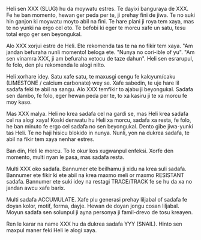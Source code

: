 Heli sen XXX (SLUG) hu da moywatu estres. Te dayixi banguraya de XXX. Fe he ban momento, hewan ger peda per te, ji prehay fini de jiwa. Te no suki hin ganjon ki moywatu moyto abil na fini. Te hare plani ji roya tem xaya, mas te no yunki na ergo cel oto. Te befobi ki eger te morcu xafe un satu, tesu total ergo ger sen beyongukal.

Alo XXX xorjui estre de Heli. Ete rekomenda tas te na no fikir tem xaya. "Am jandan befuraha nunli momento! beloga ete. "Nunya no cori-ible of yu". "Am sen vinamra XXX, ji am befuraha xetocu de taze dahun". Heli sen esrarupul, fe folo, den plu rekomenda le alogi nilto.

Heli xorhare idey. Satu xafe satu, te maxusgi cengu fe kalcyum/caku (LIMESTONE / calcium carbonate) wey se. Xafe sabedin, te uje hare lil sadafa feki te abil na sangu. Alo XXX temfikir to ajabu ji beyongukal. Sadafa sen dambo, fe folo, eger hewan peda per te, to xa kasiru ji te xa morcu fe moy kaso.

Mas XXX malya. Heli no krea sadafa cel na gardi se, mas Heli krea sadafa cel na alogi xaya! Koski denwatu hu Heli xa morcu, sadafa xa resta, fe folo, he ban minuto fe ergo cel sadafa no sen beyongukal. Dento gibe jiwa-yunki tas Heli. Te no haji hisicu blokido in nunya. Nunli, yon na dukrea sadafa, te abil na fikir tem xaya nenhar estres.

Ban din, Heli le morcu. To le okur kos xugwanpul enfeksi. Xorfe den momento, multi nyan le pasa, mas sadafa resta.

Multi XXX oko sadafa. Bannumer ete beilhamu ji xidu na krea suli sadafa. Bannumer ete fikir ki ete abil na krea maxmo meli or maxmo RESISTANT sadafa. Bannumer ete suki idey na restagi TRACE/TRACK fe se hu da xa no jandan awcu xafe barix.

Multi sadafa ACCUMULATE. Xafe plu generasi prehay liljabal of sadafa fe doyan kolor, motif, forma, dayje. Hewan de doyan jongu cosan liljabal. Moyun sadafa sen solunpul ji ayna personya ji famil-drevo de tosu kreayen.

Ren le karar na name XXX hu da dukrea sadafa YYY (SNAIL). Hinto sen maxpul maner feki Heli le alogi xaya.